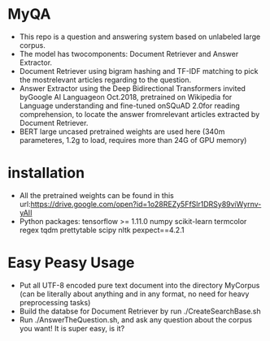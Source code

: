 # MyQA

- This repo is a question and answering system based on unlabeled large corpus. 
- The model has twocomponents: Document Retriever and Answer Extractor. 
- Document Retriever using bigram hashing and TF-IDF matching to pick the mostrelevant articles regarding to the question.
- Answer Extractor using the Deep Bidirectional Transformers invited byGoogle AI Languageon Oct.2018, pretrained on Wikipedia for Language understanding and fine-tuned onSQuAD 2.0for reading comprehension, to locate the answer fromrelevant articles extracted by Document Retriever.
- BERT large uncased pretrained weights are used here (340m parameteres, 1.2g to load, requires more than 24G of GPU memory)
# installation
- All the pretrained weights can be found in this url:https://drive.google.com/open?id=1o28REZy5FfSlr1DRSy89viWyrnv-yAII
- Python packages: 
tensorflow >= 1.11.0 
numpy
scikit-learn
termcolor
regex
tqdm
prettytable
scipy
nltk
pexpect==4.2.1


# Easy Peasy Usage
- Put all UTF-8 encoded pure text document into the directory MyCorpus (can be literally about anything and in any format, no need for heavy preprocessing tasks)
- Build the databse for Document Retriever by run ./CreateSearchBase.sh
- Run ./AnswerTheQuestion.sh, and ask any question about the corpus you want!
It is super easy, is it?

<!-- % for further steps, we are aiming at fine-tuning on multiple choice and choose the best out of it. % -->

